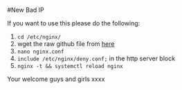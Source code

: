 #New Bad IP

If you want to use this please do the following:

1. `cd /etc/nginx/`
2. wget the raw github file from [here](https://raw.githubusercontent.com/xxdjbobbyxx/new-bad-ip/main/deny.conf)
3. `nano nginx.conf`
4. `include /etc/nginx/deny.conf;` in the http server block
5. `nginx -t && systemctl reload nginx`

Your welcome guys and girls xxxx
